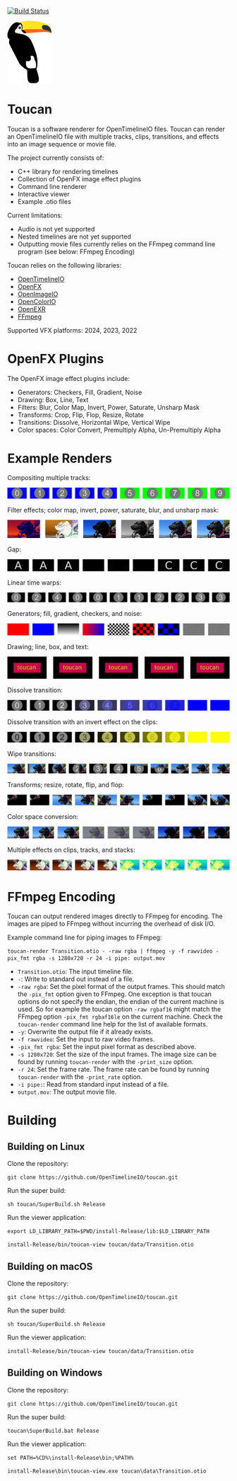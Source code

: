 [![Build Status](https://github.com/OpenTimelineIO/toucan/actions/workflows/ci-workflow.yml/badge.svg)](https://github.com/OpenTimelineIO/toucan/actions/workflows/ci-workflow.yml)

<img src="images/toucan.svg" alt="toucan" width="100">

Toucan
======
Toucan is a software renderer for OpenTimelineIO files. Toucan can render an
OpenTimelineIO file with multiple tracks, clips, transitions, and effects
into an image sequence or movie file.

The project currently consists of:
* C++ library for rendering timelines
* Collection of OpenFX image effect plugins
* Command line renderer
* Interactive viewer
* Example .otio files

Current limitations:
* Audio is not yet supported
* Nested timelines are not yet supported
* Outputting movie files currently relies on the FFmpeg command line program
(see below: FFmpeg Encoding)

Toucan relies on the following libraries:
* [OpenTimelineIO](https://github.com/PixarAnimationStudios/OpenTimelineIO)
* [OpenFX](https://github.com/AcademySoftwareFoundation/openfx)
* [OpenImageIO](https://github.com/AcademySoftwareFoundation/OpenImageIO)
* [OpenColorIO](https://github.com/AcademySoftwareFoundation/OpenColorIO)
* [OpenEXR](https://www.openexr.com/)
* [FFmpeg](https://ffmpeg.org)

Supported VFX platforms: 2024, 2023, 2022

OpenFX Plugins
==============
The OpenFX image effect plugins include:
* Generators: Checkers, Fill, Gradient, Noise
* Drawing: Box, Line, Text
* Filters: Blur, Color Map, Invert, Power, Saturate, Unsharp Mask
* Transforms: Crop, Flip, Flop, Resize, Rotate
* Transitions: Dissolve, Horizontal Wipe, Vertical Wipe
* Color spaces: Color Convert, Premultiply Alpha, Un-Premultiply Alpha

Example Renders
===============
Compositing multiple tracks:

![CompositeTracks](images/CompositeTracks.png)

Filter effects; color map, invert, power, saturate, blur, and unsharp mask:

![Filters](images/Filter.png)

Gap:

![Gap](images/Gap.png)

Linear time warps:

![LinearTimeWarp](images/LinearTimeWarp.png)

Generators; fill, gradient, checkers, and noise:

![Generators](images/Generator.png)

Drawing; line, box, and text:

![Render](images/Draw.png)

Dissolve transition:

![Transition](images/Transition.png)

Dissolve transition with an invert effect on the clips:

![Transition 2](images/Transition2.png)

Wipe transitions:

![Transition Wipe](images/TransitionWipe.png)

Transforms; resize, rotate, flip, and flop:

![Transforms](images/Transform.png)

Color space conversion:

![Color Space](images/ColorSpace.png)

Multiple effects on clips, tracks, and stacks:

![Track Effects](images/MultipleEffects.png)

FFmpeg Encoding
===============
Toucan can output rendered images directly to FFmpeg for encoding. The
images are piped to FFmpeg without incurring the overhead of disk I/O.

Example command line for piping images to FFmpeg:
```
toucan-render Transition.otio - -raw rgba | ffmpeg -y -f rawvideo -pix_fmt rgba -s 1280x720 -r 24 -i pipe: output.mov
```
* `Transition.otio`: The input timeline file.
* `-`: Write to standard out instead of a file.
* `-raw rgba`: Set the pixel format of the output frames. This should
match the `-pix_fmt` option given to FFmpeg. One exception is that toucan
options do not specify the endian, the endian of the current machine is used.
So for example the toucan option `-raw rgbaf16` might match the FFmpeg option
`-pix_fmt rgbaf16le` on the current machine. Check the `toucan-render` command
line help for the list of available formats.
* `-y`: Overwrite the output file if it already exists.
* `-f rawvideo`: Set the input to raw video frames.
* `-pix_fmt rgba`: Set the input pixel format as described above.
* `-s 1280x720`: Set the size of the input frames. The image size
can be found by running `toucan-render` with the `-print_size` option.
* `-r 24`: Set the frame rate. The frame rate can be found by running
`toucan-render` with the `-print_rate` option.
* `-i pipe:`: Read from standard input instead of a file.
* `output.mov`: The output movie file.

Building
========

Building on Linux
-----------------
Clone the repository:
```
git clone https://github.com/OpenTimelineIO/toucan.git
```
Run the super build:
```
sh toucan/SuperBuild.sh Release
```
Run the viewer application:
```
export LD_LIBRARY_PATH=$PWD/install-Release/lib:$LD_LIBRARY_PATH
```
```
install-Release/bin/toucan-view toucan/data/Transition.otio
```

Building on macOS
-----------------
Clone the repository:
```
git clone https://github.com/OpenTimelineIO/toucan.git
```
Run the super build:
```
sh toucan/SuperBuild.sh Release
```
Run the viewer application:
```
install-Release/bin/toucan-view toucan/data/Transition.otio
```

Building on Windows
-------------------
Clone the repository:
```
git clone https://github.com/OpenTimelineIO/toucan.git
```
Run the super build:
```
toucan\SuperBuild.bat Release
```
Run the viewer application:
```
set PATH=%CD%\install-Release\bin;%PATH%
```
```
install-Release\bin\toucan-view.exe toucan\data\Transition.otio
```

